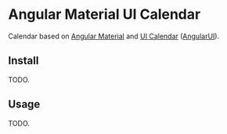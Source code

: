 # Angular Material UI Calendar

Calendar based on [Angular Material](https://material.angularjs.org/) and [UI Calendar](http://angular-ui.github.io/ui-calendar/) ([AngularUI](http://angular-ui.github.io/ui-calendar/)).

## Install

TODO.

## Usage

TODO.
